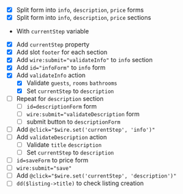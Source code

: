 - [x] Split form into `info`, `description`, `price` forms
- [x] Split form into `info`, `description`, `price` sections
- With `currentStep` variable
- [x] Add `currentStep` property
- [x] Add slot `footer` for each section
- [x] Add `wire:submit="validateInfo"` to `info` section
- [x] Add `id="infoForm"` to `info` form
- [x] Add `validateInfo` action
  - [x] Validate `guests`, `rooms` `bathrooms`
  - [x] Set `currentStep` to `description`
- [ ] Repeat for `description` section
  - [ ] `id=descriptionForm` form
  - [ ] `wire:submit="validateDescription` form
  - [ ] submit button to `descriptionForm`
- [ ] Add `@click="$wire.set('currentStep', 'info')"`
- [ ] Add `validateDescription` action
  - [ ] Validate `title` `description`
  - [ ] Set `currentStep` to `description`
- [ ] `id=saveForm` to price form
- [ ] `wire:submit="save"`
- [ ] Add `@click="$wire.set('currentStep', 'description')"`
- [ ] `dd($listing->title)` to check listing creation

